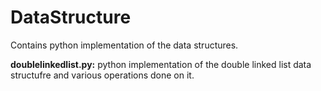 # DataStructure
Contains python implementation of the data structures.

<b>doublelinkedlist.py:</b> python implementation of the double linked list data structufre and various operations done on it.
